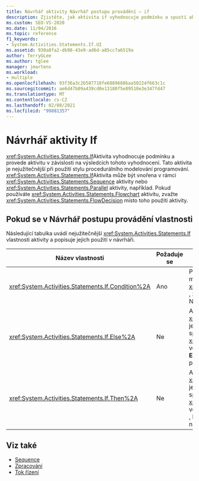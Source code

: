 ```yaml
---
title: Návrhář aktivity Návrhář postupu provádění – if
description: Zjistěte, jak aktivita if vyhodnocuje podmínku a spustí aktivitu v závislosti na výsledcích tohoto vyhodnocení.
ms.custom: SEO-VS-2020
ms.date: 11/04/2016
ms.topic: reference
f1_keywords:
- System.Activities.Statements.If.UI
ms.assetid: 930a8fa2-db98-43e9-ad6d-a85cc7a6519a
author: TerryGLee
ms.author: tglee
manager: jmartens
ms.workload:
- multiple
ms.openlocfilehash: 93f36a3c2b587718fe6889688baa50224f663c1c
ms.sourcegitcommit: ae6d47b09a439cd0e13180f5e89510e3e347fd47
ms.translationtype: MT
ms.contentlocale: cs-CZ
ms.lasthandoff: 02/08/2021
ms.locfileid: "99881357"
---
```

# <a name="if-activity-designer"></a>Návrhář aktivity If

<xref:System.Activities.Statements.If>Aktivita vyhodnocuje podmínku a provede aktivitu v závislosti na výsledcích tohoto vyhodnocení. Tato aktivita je nejužitečnější při použití stylu procedurálního modelování programování. <xref:System.Activities.Statements.If>Aktivita může být vnořena v rámci <xref:System.Activities.Statements.Sequence> aktivity nebo <xref:System.Activities.Statements.Parallel> aktivity, například. Pokud používáte <xref:System.Activities.Statements.Flowchart> aktivitu, zvažte <xref:System.Activities.Statements.FlowDecision> místo toho použití aktivity.

## <a name="if-properties-in-the-workflow-designer"></a>Pokud se v Návrhář postupu provádění vlastnosti

Následující tabulka uvádí nejužitečnější <xref:System.Activities.Statements.If> vlastnosti aktivity a popisuje jejich použití v návrháři.

|Název vlastnosti|Požaduje se|Využití|
|-|--------------|-|
|<xref:System.Activities.Statements.If.Condition%2A>|Ano|Podmínka, která určuje, která podřízená aktivita má být provedena. Chcete-li nastavit <xref:System.Activities.Statements.If.Condition%2A> , zadejte výraz Visual Basic do pole **Podmínka** v Návrháři aktivity **if** nebo v mřížce vlastností.|
|<xref:System.Activities.Statements.If.Else%2A>|Ne|Aktivita, která se má provést, pokud <xref:System.Activities.Statements.If.Condition%2A> je **hodnota false** Chcete-li přidat aktivitu, která je spuštěna <xref:System.Activities.Statements.If.Else%2A> větví, přetáhněte aktivitu ze **sady nástrojů** do pole **Else** v Návrháři aktivity **if** s textem nápovědy "Sem přetáhněte aktivitu".|
|<xref:System.Activities.Statements.If.Then%2A>|Ne|Aktivita, která se má provést, pokud <xref:System.Activities.Statements.If.Condition%2A> je **hodnota true**. Chcete-li přidat aktivitu, která je spouštěna <xref:System.Activities.Statements.If.Then%2A> větví, přetáhněte aktivitu ze **sady nástrojů** do pole  , které se nachází  v Návrháři aktivity, pomocí textu nápovědy "Sem přetáhněte aktivitu".|

## <a name="see-also"></a>Viz také

- [Sequence](../workflow-designer/sequence-activity-designer.md)
- [Zpracování](../workflow-designer/parallel-activity-designer.md)
- [Tok řízení](../workflow-designer/control-flow-activity-designers.md)
